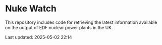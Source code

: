 # Nuke Watch

This repository includes code for retrieving the latest information available on the output of EDF nuclear power plants in the UK.

Last updated: 2025-05-02 22:14
